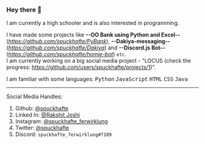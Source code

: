 ### Hey there 👋

I am currently a high schooler and is also interested in programming.<br>

I have made some projects like **--OO Bank using Python and Excel--** (*https://github.com/spuckhafte/PyBank*), **--Dakiya-messaging--** (*https://github.com/spuckhafte/Dakiya*) and **--Discord.js Bot--** (*https://github.com/spuckhafte/homie-bot*) `etc`.<br>
I am currently working on a big social media project - "LOCUS (check the progress: https://github.com/users/spuckhafte/projects/1)".

I am familiar with some languages: <kbd>Python</kbd> <kbd>JavaScript</kbd> <kbd>HTML</kbd> <kbd>CSS</kbd> <kbd>Java</kbd>

<hr>
    
Social Media Handles:
1. Github: <a href="https://github.com/spuckhafte">@spuckhafte</a>
2. Linked In: <a href="https://in.linkedin.com/in/rakshit-joshi-ab6892217">@Rakshit Joshi</a>
3. Instagram: <a href="https://www.instagram.com/spuckhafte_ferwirklung">@spuckhafte_ferwirklung</a>
4. Twitter: <a href="https://twitter.com/spuckhafte">@spuckhafte</a>
5. Discord: `spuckhafte_ferwirklung#7109`
